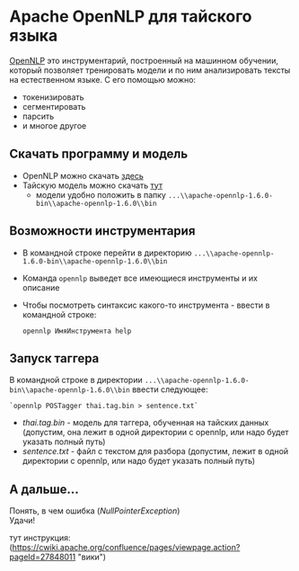 Apache OpenNLP для тайского языка
=================================
[OpenNLP](http://opennlp.apache.org/ "Apache OpenNLP") это инструментарий, построенный на машинном обучении, который позволяет тренировать модели и по ним анализировать тексты на естественном языке. С его помощью можно:

*   токенизировать
*   сегментировать
*   парсить
*   и многое другое

Скачать программу и модель
--------------------------
*   OpenNLP можно скачать [здесь](http://opennlp.apache.org/cgi-bin/download.cgi "OpenNLP Download")
*   Тайскую модель можно скачать [тут](http://opennlp.sourceforge.net/models/thai/?C=M;O=A "Thai Model Download")
    * модели удобно положить в папку `...\\apache-opennlp-1.6.0-bin\\apache-opennlp-1.6.0\\bin`

Возможности инструментария
--------------------------
*   В командной строке перейти в директорию `...\\apache-opennlp-1.6.0-bin\\apache-opennlp-1.6.0\\bin`
*   Команда `opennlp` выведет все имеющиеся инструменты и их описание
*   Чтобы посмотреть синтаксис какого-то инструмента - ввести в командной строке:

     
    `opennlp ИмяИнструмента help`

Запуск таггера
--------------
В командной строке в директории `...\\apache-opennlp-1.6.0-bin\\apache-opennlp-1.6.0\\bin` ввести следующее:

    `opennlp POSTagger thai.tag.bin > sentence.txt`

*   *thai.tag.bin* - модель для таггера, обученная на тайских данных (допустим, она лежит в одной директории с opennlp, или надо будет указать полный путь)
*   *sentence.txt* - файл с текстом для разбора (допустим, лежит в одной директории с opennlp, или надо будет указать полный путь)

А дальше...
-----------
Понять, в чем ошибка (*NullPointerException*)  
Удачи!

тут инструкция: (https://cwiki.apache.org/confluence/pages/viewpage.action?pageId=27848011 "вики")
